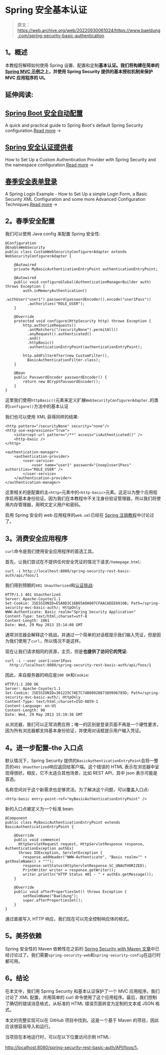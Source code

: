 # Spring 安全基本认证

> 原文：<https://web.archive.org/web/20220930061024/https://www.baeldung.com/spring-security-basic-authentication>

## 1。概述

本教程将解释如何使用 Spring 设置、配置和定制**基本认证。我们将构建在简单的 [Spring MVC 示例](/web/20220722025919/https://www.baeldung.com/spring-mvc-tutorial "Spring MVC Tutorial")之上，并使用 Spring Security 提供的基本授权机制来保护 MVC 应用程序的 UI。**

## 延伸阅读:

## [Spring Boot 安全自动配置](/web/20220722025919/https://www.baeldung.com/spring-boot-security-autoconfiguration)

A quick and practical guide to Spring Boot's default Spring Security configuration.[Read more](/web/20220722025919/https://www.baeldung.com/spring-boot-security-autoconfiguration) →

## [Spring 安全认证提供者](/web/20220722025919/https://www.baeldung.com/spring-security-authentication-provider)

How to Set Up a Custom Authentication Provider with Spring Security and the namespace configuration.[Read more](/web/20220722025919/https://www.baeldung.com/spring-security-authentication-provider) →

## [春季安全表单登录](/web/20220722025919/https://www.baeldung.com/spring-security-login)

A Spring Login Example - How to Set Up a simple Login Form, a Basic Security XML Configuration and some more Advanced Configuration Techniques.[Read more](/web/20220722025919/https://www.baeldung.com/spring-security-login) →

## 2。春季安全配置

我们可以使用 Java config 来配置 Spring 安全性:

```
@Configuration
@EnableWebSecurity
public class CustomWebSecurityConfigurerAdapter extends WebSecurityConfigurerAdapter {

    @Autowired
    private MyBasicAuthenticationEntryPoint authenticationEntryPoint;

    @Autowired
    public void configureGlobal(AuthenticationManagerBuilder auth) throws Exception {
        auth.inMemoryAuthentication()
          .withUser("user1").password(passwordEncoder().encode("user1Pass"))
          .authorities("ROLE_USER");
    }

    @Override
    protected void configure(HttpSecurity http) throws Exception {
        http.authorizeRequests()
          .antMatchers("/securityNone").permitAll()
          .anyRequest().authenticated()
          .and()
          .httpBasic()
          .authenticationEntryPoint(authenticationEntryPoint);

        http.addFilterAfter(new CustomFilter(),
          BasicAuthenticationFilter.class);
    }

    @Bean
    public PasswordEncoder passwordEncoder() {
        return new BCryptPasswordEncoder();
    }
}
```

这里我们使用`httpBasic()`元素来定义扩展`WebSecurityConfigurerAdapter.`的类的`configure()`方法中的基本认证

我们也可以使用 XML 获得同样的结果:

```
<http pattern="/securityNone" security="none"/>
<http use-expressions="true">
    <intercept-url pattern="/**" access="isAuthenticated()" />
    <http-basic />
</http>

<authentication-manager>
    <authentication-provider>
        <user-service>
            <user name="user1" password="{noop}user1Pass" authorities="ROLE_USER" />
        </user-service>
    </authentication-provider>
</authentication-manager>
```

这里相关的是配置的主`<http>`元素中的`<http-basic>`元素。这足以为整个应用程序启用基本身份验证。因为我们在本教程中不关注身份验证管理器，所以我们将使用内存管理器，用明文定义用户和密码。

启用 Spring 安全的 web 应用程序的`web.xml`已经在 [Spring 注销教程](/web/20220722025919/https://www.baeldung.com/spring-security-login#web_xml "Spring Security web.xml")中讨论过了。

## 3。消费安全应用程序

`curl`命令是我们使用安全应用程序的首选工具。

首先，让我们尝试在不提供任何安全凭证的情况下请求`/homepage.html`:

```
curl -i http://localhost:8080/spring-security-rest-basic-auth/api/foos/1
```

我们得到预期的`401 Unauthorized`和[认证挑战](https://web.archive.org/web/20220722025919/https://datatracker.ietf.org/doc/html/rfc1945#section-10.16 "Basic Authentication Challenge"):

```
HTTP/1.1 401 Unauthorized
Server: Apache-Coyote/1.1
Set-Cookie: JSESSIONID=E5A8D3C16B65A0A007CFAACAEEE6916B; Path=/spring-security-mvc-basic-auth/; HttpOnly
WWW-Authenticate: Basic realm="Spring Security Application"
Content-Type: text/html;charset=utf-8
Content-Length: 1061
Date: Wed, 29 May 2013 15:14:08 GMT
```

通常浏览器会解释这个挑战，并通过一个简单的对话框提示我们输入凭证，但是因为我们使用了`curl`，所以情况不是这样。

现在让我们请求相同的资源，主页，但是**也提供了访问它的凭证**:

```
curl -i --user user1:user1Pass 
  http://localhost:8080/spring-security-rest-basic-auth/api/foos/1
```

因此，来自服务器的响应是`200 OK`和`Cookie`:

```
HTTP/1.1 200 OK
Server: Apache-Coyote/1.1
Set-Cookie: JSESSIONID=301225C7AE7C74B0892887389996785D; Path=/spring-security-mvc-basic-auth/; HttpOnly
Content-Type: text/html;charset=ISO-8859-1
Content-Language: en-US
Content-Length: 90
Date: Wed, 29 May 2013 15:19:38 GMT
```

从浏览器，我们可以正常消费应用；唯一的区别是登录页面不再是一个硬性要求，因为所有浏览器都支持基本身份验证，并使用对话框提示用户输入凭证。

## 4。进一步配置–t**he 入口点**

默认情况下，Spring Security 提供的`BasicAuthenticationEntryPoint`会将一整页的`401 Unauthorized`响应返回给客户端。这个错误的 HTML 表示在浏览器中呈现得很好。相反，它不太适合其他场景，比如 REST API，其中 json 表示可能是首选。

名称空间对于这个新需求也足够灵活。为了解决这个问题，可以覆盖入口点:

```
<http-basic entry-point-ref="myBasicAuthenticationEntryPoint" />
```

新的入口点被定义为一个标准 bean:

```
@Component
public class MyBasicAuthenticationEntryPoint extends BasicAuthenticationEntryPoint {

    @Override
    public void commence(
      HttpServletRequest request, HttpServletResponse response, AuthenticationException authEx) 
      throws IOException, ServletException {
        response.addHeader("WWW-Authenticate", "Basic realm="" + getRealmName() + """);
        response.setStatus(HttpServletResponse.SC_UNAUTHORIZED);
        PrintWriter writer = response.getWriter();
        writer.println("HTTP Status 401 - " + authEx.getMessage());
    }

    @Override
    public void afterPropertiesSet() throws Exception {
        setRealmName("Baeldung");
        super.afterPropertiesSet();
    }
}
```

通过直接写入 HTTP 响应，我们现在可以完全控制响应体的格式。

## 5。美芬依赖

Spring 安全性的 Maven 依赖性在之前的 [Spring Security with Maven 文章](/web/20220722025919/https://www.baeldung.com/spring-security-with-maven "Spring Security with Maven")中已经讨论过了。我们需要`spring-security-web`和`spring-security-config`在运行时都可用。

## 6。结论

在本文中，我们用 Spring Security 和基本认证保护了一个 MVC 应用程序。我们讨论了 XML 配置，并用简单的 curl 命令使用了这个应用程序。最后，我们控制了确切的错误消息格式，从标准的 HTML 错误页面转变为定制的文本或 JSON 格式。

本文的完整实现可以在 GitHub 项目中找到。这是一个基于 Maven 的项目，因此应该很容易导入和运行。

当项目在本地运行时，可以在以下位置访问示例 HTML:

[http://localhost:8080/spring-security-rest-basic-auth/API/foos/1](https://web.archive.org/web/20220722025919/http://localhost:8080/spring-security-mvc-basic-auth/homepage.html)。